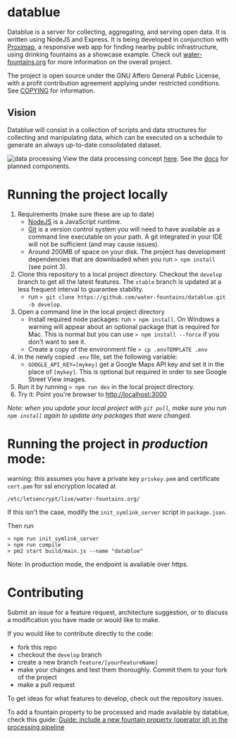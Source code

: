 # datablue
Datablue is a server for collecting, aggregating, and serving open data. It is written using NodeJS and Express.
It is being developed in conjunction with [Proximap](//github.com/water-fountains/proximap), a responsive web app for finding nearby public infrastructure, using drinking fountains as a showcase example. Check out [water-fountains.org](//water-fountains.org)
for more information on the overall project.

The project is open source under the GNU Affero General Public License, with a profit contribution agreement applying under restricted conditions. See [COPYING](/COPYING) for information.

## Vision
Datablue will consist in a collection of scripts and data structures for collecting and manipulating data, which can be executed on a schedule to generate an always up-to-date consolidated dataset.

![data processing](https://www.lucidchart.com/publicSegments/view/fbd5eb93-ad45-4c2f-9502-17792052a63a/image.png)
View the data processing concept [here](https://www.lucidchart.com/invitations/accept/24f813e7-3d79-4de6-90bc-a3bfbe8d8cbf). See the [docs](/docs/components.md) for planned components.

# Running the project locally
1. Requirements (make sure these are up to date)
    - <a href="https://nodejs.org" target="_blank">NodeJS</a> is a JavaScript runtime.
    - <a href="https://git-scm.com/" target="_blank">Git</a> is a version control system you will need to have available as a command line executable on your path. A git integrated in your IDE will not be sufficient (and may cause issues).
    - Around 200MB of space on your disk. The project has development dependencies that are downloaded when you run `> npm install` (see point 3).
2. Clone this repository to a local project directory. Checkout the `develop` branch to get all the latest features. The `stable` branch is updated at a less frequent interval to guarantee stability.
    - run `> git clone https://github.com/water-fountains/datablue.git -b develop`. 
3. Open a command line in the local project directory
    - Install required node packages: run `> npm install`. On Windows a warning will appear about an optional package that is required for Mac. This is normal but you can use `> npm install --force` if you don't want to see it.
    - Create a copy of the environment file `> cp .envTEMPLATE .env`
4. In the newly copied `.env` file, set the following variable:
    - `GOOGLE_API_KEY=[mykey]` get a Google Maps API key and set it in the place of `[mykey]`. This is optional but required in order to see Google Street View images.
5. Run it by running `> npm run dev` in the local project directory.
6. Try it: Point you're browser to <a href="http://localhost:3000" target="_blank" >http://localhost:3000</a>

*Note: when you update your local project with `git pull`, make sure you run `npm install` again to update any packages that were changed.*

# Running the project in *production* mode:
warning: this assumes you have a private key `privkey.pem` and certificate `cert.pem` for ssl encryption located at 

`/etc/letsencrypt/live/water-fountains.org/`

If this isn't the case, modify the `init_symlink_server` script in `package.json`.

Then run
```
> npm run init_symlink_server
> npm run compile
> pm2 start build/main.js --name "datablue"
```
Note: In production mode, the endpoint is available over https.
   

# Contributing

Submit an issue for a feature request, architecture suggestion, or to discuss a modification you have made or would like to make. 

If you would like to contribute directly to the code:
- fork this repo
- checkout the `develop` branch
- create a new branch `feature/[yourFeatureName]`
- make your changes and test them thoroughly. Commit them to your fork of the project
- make a pull request

To get ideas for what features to develop, check out the repository issues.

To add a fountain property to be processed and made available by datablue, check this guide: [Guide: include a new fountain property (operator id) in the processing pipeline](https://github.com/water-fountains/datablue/wiki/Guide:-include-a-new-fountain-property-(operator-id)-in-the-processing-pipeline)
